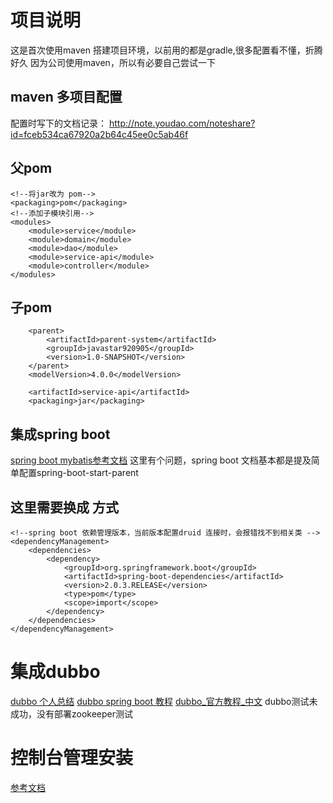 # 项目说明
这是首次使用maven 搭建项目环境，以前用的都是gradle,很多配置看不懂，折腾好久
因为公司使用maven，所以有必要自己尝试一下

## maven 多项目配置
配置时写下的文档记录： http://note.youdao.com/noteshare?id=fceb534ca67920a2b64c45ee0c5ab46f

父pom
--
    <!--将jar改为 pom-->
    <packaging>pom</packaging>
    <!--添加子模块引用-->
    <modules>
        <module>service</module>
        <module>domain</module>
        <module>dao</module>
        <module>service-api</module>
        <module>controller</module>
    </modules>
    
子pom
--
        <parent>
            <artifactId>parent-system</artifactId>
            <groupId>javastar920905</groupId>
            <version>1.0-SNAPSHOT</version>
        </parent>
        <modelVersion>4.0.0</modelVersion>
    
        <artifactId>service-api</artifactId>
        <packaging>jar</packaging>

## 集成spring boot 
[spring boot mybatis参考文档](http://note.youdao.com/noteshare?id=a4ae45c118dee63658e4a4a1e85bf0a9&sub=5B30651D819F4247991158D475F94D23)
这里有个问题，spring boot 文档基本都是提及简单配置spring-boot-start-parent

这里需要换成 <dependencyManagement>方式
-- 
    <!--spring boot 依赖管理版本，当前版本配置druid 连接时，会报错找不到相关类 -->
    <dependencyManagement>
        <dependencies>
            <dependency>
                <groupId>org.springframework.boot</groupId>
                <artifactId>spring-boot-dependencies</artifactId>
                <version>2.0.3.RELEASE</version>
                <type>pom</type>
                <scope>import</scope>
            </dependency>
        </dependencies>
    </dependencyManagement>

# 集成dubbo 
[dubbo 个人总结](http://note.youdao.com/noteshare?id=a848648305c19df482669a58f76bdd77)
[dubbo spring boot 教程](https://github.com/apache/incubator-dubbo-spring-boot-project/blob/master/README_CN.md)
[dubbo_官方教程_中文](http://dubbo.incubator.apache.org/#!/?lang=zh-cn)
dubbo测试未成功，没有部署zookeeper测试

# 控制台管理安装 
[参考文档](http://dubbo.incubator.apache.org/#!/docs/admin/install/admin-console.md?lang=zh-cn)
